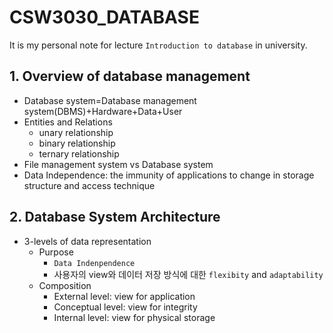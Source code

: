 # CSW3030_DATABASE
It is my personal note for lecture `Introduction to database` in university.

## 1. Overview of database management
* Database system=Database management system(DBMS)+Hardware+Data+User
* Entities and Relations
  * unary relationship
  * binary relationship
  * ternary relationship
* File management system vs Database system
* Data Independence: the immunity of applications to change in storage structure and access technique

## 2. Database System Architecture
* 3-levels of data representation
  * Purpose
    * `Data Indenpendence`
    * 사용자의 view와 데이터 저장 방식에 대한 `flexibity` and `adaptability`
  * Composition 
    * External level: view for application
    * Conceptual level: view for integrity
    * Internal level: view for physical storage
